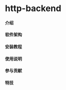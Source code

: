 # http-backend



#### 介绍



#### 软件架构





#### 安装教程





#### 使用说明





#### 参与贡献








#### 特技



